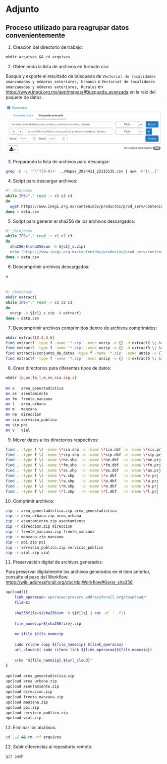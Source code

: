 # Adjunto

## Proceso utilizado para reagrupar datos convenientemente

1. Creación del directorio de trabajo:

```sh
mkdir arquivos && cd arquivos

```

2. Obteniendo la lista de archivos en formato csv:

Busque y exporte el resultado de búsqueda de `Vectorial de localidades amanzanadas y números exteriores, Urbanas` o `Vectorial de localidades amanzanadas y números exteriores, Rurales` en https://www.inegi.org.mx/app/mapas/#Busqueda_avanzada en la raíz del paquete de datos.

![image](https://github.com/digital-guard/preserv-MX/blob/main/data/_pk0002.01/buscaAvancada.png)


3. Preparando la lista de archivos para descargar:

```sh
grep -E -i '^\"?[0-9]+' ../Mapas_2024411_22115535.csv | awk -F"[\.,]"  '{print $1","$3","$12}' | sed 's/\"//g;s/, /,/g;s/\"//g;s/Urbanas/urbana/;s/Rurales/rural/;s/ /_/g' > data.csv
```

4. Script para descargar archivos:

```sh
#! /bin/bash
while IFS="," read -r c1 c2 c3
do
  wget https://www.inegi.org.mx/contenidos/productos/prod_serv/contenidos/espanol/bvinegi/productos/geografia/${c2}/SHP_2/${c3}/${c1}_s.zip
done < data.csv
```

5. Script para generar el sha256 de los archivos descargados:

```sh
#! /bin/bash
while IFS="," read -r c1 c2 c3
do
  sha256=$(sha256sum -b ${c1}_s.zip)
  echo "https://www.inegi.org.mx/contenidos/productos/prod_serv/contenidos/espanol/bvinegi/productos/geografia/${c2}/SHP_2/${c3}/${c1}_s.zip,${sha256}" >> sha256_originales.csv
done < data.csv
```

6. Descomprimir archivos descargados:

```sh
a


#! /bin/bash
mkdir extract1
while IFS="," read -r c1 c2 c3
do
  unzip -o ${c1}_s.zip -d extract1
done < data.csv
```

7. Descomprimir archivos comprimidos dentro de archivos comprimidos:

```sh
mkdir extract{2,3,4,5}
find extract1 -type f -name '*.zip' -exec unzip -o {} -d extract2 \; &> logunzip2
find extract2 -type f -name '*.zip' -exec unzip -o {} -d extract3 \; &> logunzip3
find extract1/conjunto_de_datos -type f -name '*.zip' -exec unzip -o {} -d extract4 \; &> logunzip4
find extract4 -type f -name '*.zip' -exec unzip -o {} -d extract5 \; &> logunzip5
```

8. Crear directorios para diferentes tipos de datos:

```sh
mkdir {a,as,fm,l,m,ne,sia,sip,v}

mv a   area_geoestadistica
mv as  asentamiento
mv fm  frente_manzana
mv l   area_urbana
mv m   manzana
mv ne  direccion
mv sia servicio_publico
mv sip poi
mv v   vial
```

9. Mover datos a los directorios respectivos:

```sh
find . -type f \( -name \*sia.shp -o -name \*sia.dbf -o -name \*sia.prj -o -name \*sia.shx -o -name \*sia.shp.xml \) -exec mv -t servicio_publico {} +
find . -type f \( -name \*sip.shp -o -name \*sip.dbf -o -name \*sip.prj -o -name \*sip.shx -o -name \*sip.shp.xml \) -exec mv -t poi {} +
find . -type f \( -name \*ne.shp  -o -name \*ne.dbf  -o -name \*ne.prj  -o -name \*ne.shx  -o -name \*ne.shp.xml  \) -exec mv -t direccion  {} +
find . -type f \( -name \*fm.shp  -o -name \*fm.dbf  -o -name \*fm.prj  -o -name \*fm.shx  -o -name \*fm.shp.xml  \) -exec mv -t frente_manzana  {} +
find . -type f \( -name \*as.shp  -o -name \*as.dbf  -o -name \*as.prj  -o -name \*as.shx  -o -name \*as.shp.xml  \) -exec mv -t asentamiento  {} +
find . -type f \( -name \*v.shp   -o -name \*v.dbf   -o -name \*v.prj   -o -name \*v.shx   -o -name \*v.shp.xml   \) -exec mv -t vial   {} +
find . -type f \( -name \*a.shp   -o -name \*a.dbf   -o -name \*a.prj   -o -name \*a.shx   -o -name \*a.shp.xml   \) -exec mv -t area_geoestadistica {} +
find . -type f \( -name \*m.shp   -o -name \*m.dbf   -o -name \*m.prj   -o -name \*m.shx   -o -name \*m.shp.xml   \) -exec mv -t manzana   {} +
find . -type f \( -name \*l.shp   -o -name \*l.dbf   -o -name \*l.prj   -o -name \*l.shx   -o -name \*l.shp.xml   \) -exec mv -t area_urbana   {} +
```

10. Comprimir archivos:

```sh
zip -r area_geoestadistica.zip area_geoestadistica
zip -r area_urbana.zip area_urbana
zip -r asentamiento.zip asentamiento
zip -r direccion.zip direccion
zip -r frente_manzana.zip frente_manzana
zip -r manzana.zip manzana
zip -r poi.zip poi
zip -r servicio_publico.zip servicio_publico
zip -r vial.zip vial
```

11. Preservación digital de archivos generados:

Para preservar digitalmente los archivos generados en el ítem anterior, consulte el paso del Workflow: https://wiki.addressforall.org/doc/dg:Workflow#Gerar_sha256

```sh
upcloud(){
    link_operacao='operacao:preserv.addressforall.org/download/'
    file=$1

    sha256file=$(sha256sum -b ${file} | cut -d' ' -f1)

    file_namezip=${sha256file}.zip

    mv $file $file_namezip

    sudo rclone copy ${file_namezip} ${link_operacao}
    url_cloud=$( sudo rclone link ${link_operacao}${file_namezip})

    echo "${file_namezip},${url_cloud}"
}

upcloud area_geoestadistica.zip
upcloud area_urbana.zip
upcloud asentamiento.zip
upcloud direccion.zip
upcloud frente_manzana.zip
upcloud manzana.zip
upcloud poi.zip
upcloud servicio_publico.zip
upcloud vial.zip
```

12. Eliminar los archivos:

```sh
cd ../ && rm -rf arquivos
```

12. Subir diferencias al repositorio remoto:

```sh
git push
```
